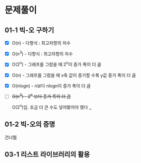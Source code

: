 # 문제풀이

## 01-1 빅-오 구하기

* [x] O(n) - 다항식 : 최고차항의 차수

* [x] O(n<sup>3</sup>) - 다항식 : 최고차항의 차수

* [x] O(2<sup>n</sup>) - 그래프를 그렸을 때 2<sup>n</sup>이 증가 폭이 더 큼

* [x] O(n) - 그래프를 그렸을 때 x축 값이 증가할 수록 y값 증가 폭이 더 큼

* [x] O(nlogn) - n보다 nlogn이 증가 폭이 더 큼

* [ ] ~~O(n<sup>3</sup>) - 2<sup>n</sup> 보다 증가 폭이 더 큼~~

  O(2<sup>n</sup>)임. 조금 더 큰 수도 넣어봤어야 했다 ,,

## 01-2 빅-오의 증명

건너뜀

## 03-1 리스트 라이브러리의 활용